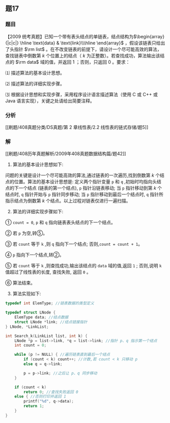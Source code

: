 ## 题17
### 题目
【2009 统考真题】已知一个带有表头结点的单链表，结点结构为$\begin{array}{|c|c|} \hline \text{data} & \text{link}\\\hline \end{array}$ ，假设该链表只给出了头指针 $\rm list$ 。在不改变链表的前提下，请设计一个尽可能高效的算法，查找链表中倒数第 $k$ 个位置上的结点（ $k$ 为正整数）。若查找成功，算法输出该结点的 $\rm data$ 域的值，并返回 $1$ ；否则，只返回 $0$ 。要求：

⑴ 描述算法的基本设计思想。

⑵ 描述算法的详细实现步骤。

⑶ 根据设计思想和实现步骤，采用程序设计语言描述算法（使用 C 或 C++ 或 Java 语言实现），关键之处请给出简要注释。
### 分析
[[刷题/408真题分类/DS真题/第 2 章线性表/2.2 线性表的链式存储/题5]]
### 解
[[刷题/408历年真题解析/2009年408真题数据结构篇/题42]]
1) 算法的基本设计思想如下:

问题的关键是设计一个尽可能高效的算法,通过链表的一次遍历,找到倒数第 $k$ 个结点的位置。算法的基本设计思想是: 定义两个指针变量 `p` 和 `q` ,初始时均指向头结点的下一个结点 (链表的第一个结点), `p` 指针沿链表移动; 当 `p` 指针移动到第 $k$ 个结点时, `q` 指针开始与 `p` 指针同步移动; 当 `p` 指针移动到最后一个结点时, `q` 指针所指示结点为倒数第 $k$ 个结点。以上过程对链表仅进行一遍扫描。

2) 算法的详细实现步骤如下:

① `count = 0`, `p` 和 `q` 指向链表表头结点的下一个结点。

② 若 `p` 为空,转⑤。

③ 若 `count` 等于 `k` ,则 `q` 指向下一个结点; 否则,`count = count + 1`。

④ `p` 指向下一个结点,转②。

⑤ 若 `count` 等于 `k` ,则查找成功,输出该结点的 `data` 域的值,返回 `1` ; 否则,说明 `k` 值超过了线性表的长度, 查找失败, 返回 `0` 。

⑥ 算法结束。

3) 算法实现如下:

```c
typedef int ElemType; //链表数据的类型定义

typedef struct LNode {
    ElemType data; //结点数据
    struct LNode *link; //结点链接指针
} LNode, *LinkList;

int Search_k(LinkList list, int k) {
    LNode *p = list->link, *q = list->link; //指针 p、q 指示第一个结点
    int count = 0;

    while (p != NULL) { //遍历链表直到最后一个结点
        if (count < k) count++; //计数,若 count < k 只移动 p
        else q = q->link;

        p = p->link; //之后让 p、q 同步移动
    }

    if (count < k)
        return 0; //查找失败返回 0
    else { //否则打印并返回 1
        printf("%d", q->data);
        return 1;
    }
}